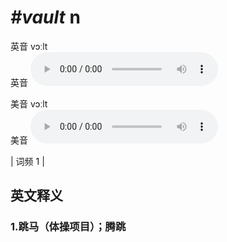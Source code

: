 # ***\#vault*** n
英音 vɔːlt  
英音
<audio src="./media/vault1.aac" controls="controls"></audio>

美音 vɔːlt  
美音
<audio src="./media/vault2.aac" controls="controls"></audio>



| 词频 1 |  

英文释义
---
### 1.**跳马（体操项目）；腾跳**  


